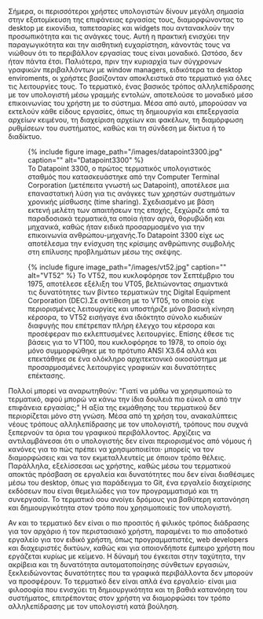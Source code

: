 Σήμερα, οι περισσότεροι χρήστες υπολογιστών δίνουν
μεγάλη σημασία στην εξατομίκευση της επιφάνειας εργασίας τους,
διαμορφώνοντας το desktop με εικονίδια, ταπετσαρίες και widgets
που αντανακλούν την προσωπικότητα και τις ανάγκες τους.
Αυτή η πρακτική ενισχύει την παραγωγικότητα και την αισθητική
ευχαρίστηση, κάνοντάς τους να νιώθουν ότι το περιβάλλον εργασίας
τους είναι μοναδικό. Ωστόσο, δεν ήταν πάντα έτσι. Παλιότερα,
πριν την κυριαρχία των σύγχρονων γραφικών περιβαλλόντων με
window managers, ειδικότερα τα desktop enviroments, οι 
χρήστες βασίζονταν αποκλειστικά στο τερματικό για όλες τις
λειτουργίες τους. Το τερματικό, ένας βασικός τρόπος
αλληλεπίδρασης με τον υπολογιστή μέσω γραμμής εντολών, αποτελούσε 
το μοναδικό μέσο επικοινωνίας του χρήστη με το σύστημα. 
Μέσα από αυτό, μπορούσαν να εκτελούν κάθε είδους εργασίες, 
όπως τη δημιουργία και επεξεργασία αρχείων κειμένου, τη 
διαχείριση αρχείων και φακέλων, τη διαμόρφωση ρυθμίσεων 
του συστήματος, καθώς και τη σύνδεση με δίκτυα ή το διαδίκτυο.

<figure id="fig:datapoint3300">
{% include figure image_path="/images/datapoint3300.jpg" caption=""
alt="Datapoint3300" %}
<figcaption>
Το Datapoint 3300, ο πρώτος τερματικός υπολογιστικός σταθμός
που κατασκευάστηκε από την Computer Terminal Corporation
(μετέπειτα γνωστή ως Datapoint), αποτέλεσε μια επαναστατική
λύση για τις ανάγκες των χρηστών συστημάτων χρονικής μίσθωσης
(time sharing). Σχεδιασμένο με βάση εκτενή μελέτη των απαιτήσεων
της εποχής, ξεχώριζε από τα παραδοσιακά τερματικά,τα οποία 
ήταν αργά, θορυβώδη και μηχανικά, καθώς ήταν ειδικά προσαρμοσμένο
για την επικοινωνία ανθρώπου-μηχανής.Το Datapoint 3300 είχε ως
αποτέλεσμα την ενίσχυση της κρίσιμης ανθρώπινης συμβολής στη
επίλυσης προβλημάτων μέσω της σκέψης.
</figcaption>
</figure>

<figure id ="fig:vt52">
<figcaption>
{% include figure image_path="/images/vt52.jpg" caption=""
alt="VT52" %}
Το VT52, που κυκλοφόρησε τον Σεπτέμβριο του 1975, αποτέλεσε
εξέλιξη του VT05, βελτιώνοντας σημαντικά τις δυνατότητες των βίντεο
τερματικών της Digital Equipment Corporation (DEC).Σε αντίθεση
με το VT05, το οποίο είχε περιορισμένες λειτουργίες και
υποστήριζε μόνο βασική κίνηση κέρσορα, το VT52 εισήγαγε ένα ιδιόκτητο
σύνολο κωδικών διαφυγής που επέτρεπαν πλήρη έλεγχο του κέρσορα
και προσέφεραν πιο εκλεπτυσμένες λειτουργίες. Επίσης έθεσε
τις βάσεις για το VT100, που κυκλοφόρησε το 1978, το οποίο όχι μόνο
συμμορφώθηκε με το πρότυπο ANSI X3.64 αλλά και επεκτάθηκε σε ένα 
ολόκληρο αρχιτεκτονικό οικοσύστημα με προσαρμοσμένες λειτουργίες
γραφικών και δυνατότητες επέκτασης.
</figcaption>
</figure>

Πολλοί μπορεί να αναρωτηθούν: "Γιατί να μάθω να χρησιμοποιώ 
το τερματικό, αφού μπορώ να κάνω την ίδια δουλειά πιο εύκολ
α από την επιφάνεια εργασίας;" Η αξία της εκμάθησης του 
τερματικού δεν περιορίζεται μόνο στη γνώση. Μέσα από τη χρήση 
του, ανακαλύπτεις νέους τρόπους αλληλεπίδρασης με τον υπολογιστή, 
τρόπους που συχνά ξεπερνούν τα όρια του γραφικού περιβάλλοντος. 
Αρχίζεις να αντιλαμβάνεσαι ότι ο υπολογιστής δεν είναι 
περιορισμένος από νόμους ή κανόνες για το πώς πρέπει να 
χρησιμοποιείται· μπορείς να τον διαμορφώσεις και να τον 
εκμεταλλευτείς με όποιον τρόπο θέλεις. Παράλληλα, 
εξελίσσεσαι ως χρήστης, καθώς μέσω του τερματικού 
αποκτάς πρόσβαση σε εργαλεία και δυνατότητες που δεν 
είναι διαθέσιμες μέσω του desktop, όπως για παράδειγμα το Git, 
ένα εργαλείο διαχείρισης εκδόσεων που είναι θεμελιώδες 
για τον προγραμματισμό και τη συνεργασία. Το τερματικό 
σου ανοίγει δρόμους για βαθύτερη κατανόηση και 
δημιουργικότητα στον τρόπο που χρησιμοποιείς τον υπολογιστή.

Αν και το τερματικό δεν είναι ο πιο προσιτός ή φιλικός 
τρόπος διάδρασης για τον αρχάριο ή τον περιστασιακό χρήστη, 
παραμένει το πιο αποδοτικό εργαλείο για τον ειδικό χρήστη, 
όπως προγραμματιστές, web developers και διαχειριστές δικτύων, 
καθώς και για οποιονδήποτε έμπειρο χρήστη που εργάζεται κυρίως 
με κείμενο. Η δύναμή του έγκειται στην ταχύτητα, την ακρίβεια 
και τη δυνατότητα αυτοματοποίησης σύνθετων εργασιών, 
ξεκλειδώνοντας δυνατότητες που τα γραφικά περιβάλλοντα 
δεν μπορούν να προσφέρουν. Το τερματικό δεν είναι απλά ένα 
εργαλείο· είναι μια φιλοσοφία που ενισχύει τη δημιουργικότητα 
και τη βαθιά κατανόηση του συστήματος, επιτρέποντας στον χρήστη 
να διαμορφώσει τον τρόπο αλληλεπίδρασης με τον υπολογιστή κατά βούληση.

